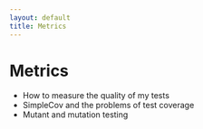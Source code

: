 ```yaml
---
layout: default
title: Metrics
---
```


# Metrics

* How to measure the quality of my tests
* SimpleCov and the problems of test coverage
* Mutant and mutation testing
